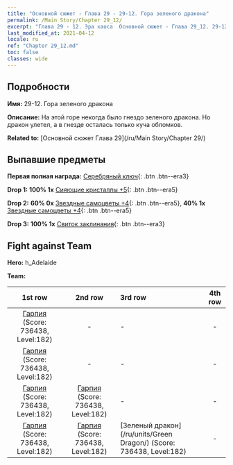 ```yaml
---
title: "Основной сюжет - Глава 29 - 29-12. Гора зеленого дракона"
permalink: /Main Story/Chapter 29_12/
excerpt: "Глава 29 - 12. Эра хаоса  Основной сюжет - Глава 29_12. 29-12. Гора зеленого дракона"
last_modified_at: 2021-04-12
locale: ru
ref: "Chapter 29_12.md"
toc: false
classes: wide
---
```


## Подробности

 **Имя:** 29-12. Гора зеленого дракона

 **Описание:** На этой горе некогда было гнездо зеленого дракона. Но дракон улетел, а в гнезде осталась только куча обломков.

 **Related to:** [Основной сюжет Глава 29](/ru/Main Story/Chapter 29/)

## Выпавшие предметы

 **Первая полная награда:** [Серебряный ключ](/ru/Items/con_693/){: .btn .btn--era3}

 **Drop 1:** **100% 1x** [Сияющие кристаллы +5](/ru/Items/mat_101/){: .btn .btn--era5}

 **Drop 2:** **60% 0x** [Звездные самоцветы +4](/ru/Items/mat_93/){: .btn .btn--era5}, **40% 1x** [Звездные самоцветы +4](/ru/Items/mat_93/){: .btn .btn--era5}

 **Drop 3:** **100% 1x** [Свиток заклинания](/ru/Items/con_694/){: .btn .btn--era3}


## Fight against Team
 **Hero:** h_Adelaide

 **Team:**


  | 1st row | 2nd row | 3rd row | 4th row |
  |:----:|:----:|:----|:----:|
  | [Гарпия](/ru/units/Harpy/) (Score: 736438, Level:182)  | - | - | - |
  | [Гарпия](/ru/units/Harpy/) (Score: 736438, Level:182)  | - | - | - |
  | [Гарпия](/ru/units/Harpy/) (Score: 736438, Level:182)  | [Гарпия](/ru/units/Harpy/) (Score: 736438, Level:182)  | - | - |
  | [Гарпия](/ru/units/Harpy/) (Score: 736438, Level:182)  | [Гарпия](/ru/units/Harpy/) (Score: 736438, Level:182)  | [Зеленый дракон](/ru/units/Green Dragon/) (Score: 736438, Level:182)  | - |


